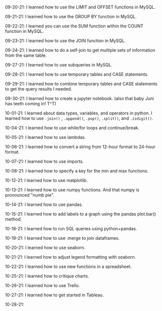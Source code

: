09-20-21: I learned how to use the LIMIT and OFFSET functions in MySQL.

09-21-21: I learned how to use the GROUP BY function in MySQL.

09-22-21: I learned you can use the SUM function within the COUNT function in MySQL.

09-23-21: I learned how to use the JOIN function in MySQL.

09-24-21: I learned how to do a self-join to get multiple sets of information from the same table.

09-27-21: I learned how to use subqueries in MySQL.

09-28-21: I learned how to use temporary tables and CASE statements.

09-29-21: I learned how to combine temporary tables and CASE statements to get the query results I needed.

09-30-21: I learned how to create a jupyter notebook. (also that baby Juni has teeth coming in! T^T)

10-01-21: I learned about data types, variables, and operators in python. I learned how to use `.join()` , `.append()`, `.pop()`, `.split()`, and `.isdigit()`.

10-04-21: I learned how to use while/for loops and continue/break.

10-05-21: I learned how to use lambdas.

10-06-21: I learned how to convert a string from 12-hour format to 24-hour format.

10-07-21: I learned how to use imports.

10-08-21: I learned how to specify a key for the min and max functions.

10-12-21: I learned how to use matplotlib.

10-13-21: I learned how to use numpy functions. And that numpy is pronounced "numb pie".

10-14-21: I learned how to use pandas.

10-15-21: I learned how to add labels to a graph using the pandas plot.bar() method.

10-18-21: I learned how to run SQL queries using python+pandas.

10-19-21: I learned how to use .merge to join dataframes.

10-20-21: I learned how to use seaborn.

10-21-21: I learned how to adjust legend formatting with seaborn.

10-22-21: I learned how to use new functions in a spreadsheet.

10-25-21: I learned how to critique charts.

10-26-21: I learned how to use Trello.

10-27-21: I learned how to get started in Tableau.

10-28-21: